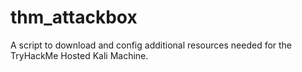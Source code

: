 # thm_attackbox
A script to download and config additional resources needed for the TryHackMe Hosted Kali Machine.
